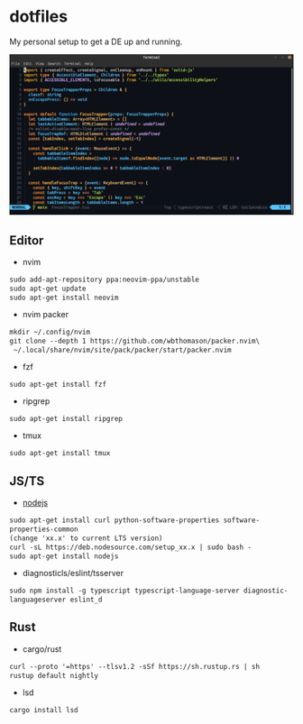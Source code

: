 # dotfiles

My personal setup to get a DE up and running.

![](https://raw.githubusercontent.com/mattcarlotta/dotfiles/main/nvim.png)

## Editor

- nvim

```DOSINI
sudo add-apt-repository ppa:neovim-ppa/unstable
sudo apt-get update
sudo apt-get install neovim
```

- nvim packer

```DOSINI
mkdir ~/.config/nvim
git clone --depth 1 https://github.com/wbthomason/packer.nvim\
 ~/.local/share/nvim/site/pack/packer/start/packer.nvim
```

- fzf

```DOSINI
sudo apt-get install fzf
```

- ripgrep

```DOSINI
sudo apt-get install ripgrep
```

- tmux

```DOSINI
sudo apt-get install tmux
```

## JS/TS

- [nodejs](https://nodejs.org/en/)

```DOSINI
sudo apt-get install curl python-software-properties software-properties-common
(change 'xx.x' to current LTS version)
curl -sL https://deb.nodesource.com/setup_xx.x | sudo bash -
sudo apt-get install nodejs
```

- diagnosticls/eslint/tsserver

```DOSINI
sudo npm install -g typescript typescript-language-server diagnostic-languageserver eslint_d
```

## Rust

- cargo/rust

```DOSINI
curl --proto '=https' --tlsv1.2 -sSf https://sh.rustup.rs | sh
rustup default nightly
```

- lsd

```DOSINI
cargo install lsd
```
